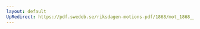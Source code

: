 ```yaml
---
layout: default
UpRedirect: https://pdf.swedeb.se/riksdagen-motions-pdf/1868/mot_1868__fk__00009.pdf
---
```

